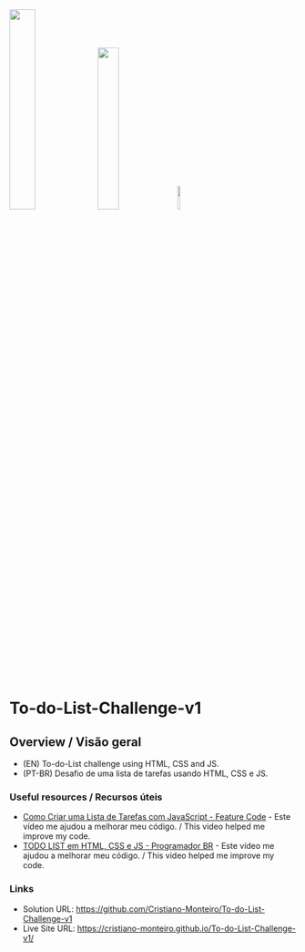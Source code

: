 <div>
    <img src="https://user-images.githubusercontent.com/91402144/163905072-05a10cb0-c206-45f1-9d2b-3ca2f28a80d7.png" width="30%">
    <img src="https://user-images.githubusercontent.com/91402144/163905085-4c60ae01-b315-4864-add0-d3bea1e47db2.png" width="27%">
    <img src="https://user-images.githubusercontent.com/91402144/163905104-ad694cc7-8261-4e20-9e36-c4bd64af7112.png" width="10.2%">
</div>

# To-do-List-Challenge-v1
## Overview / Visão geral
- (EN) To-do-List challenge using HTML, CSS and JS.
- (PT-BR) Desafio de uma lista de tarefas usando HTML, CSS e JS.

### Useful resources / Recursos úteis
- [Como Criar uma Lista de Tarefas com JavaScript - Feature Code](https://www.youtube.com/watch?v=xzf4DOnG-fo&ab_channel=FeatureCode) - Este vídeo me ajudou a melhorar meu código. / This video helped me improve my code.
- [TODO LIST em HTML, CSS e JS - Programador BR](https://www.youtube.com/watch?v=qGk6NV9bM8s&t=277s&ab_channel=ProgramadorBR) - Este vídeo me ajudou a melhorar meu código. / This video helped me improve my code.

### Links
- Solution URL: https://github.com/Cristiano-Monteiro/To-do-List-Challenge-v1
- Live Site URL: https://cristiano-monteiro.github.io/To-do-List-Challenge-v1/
